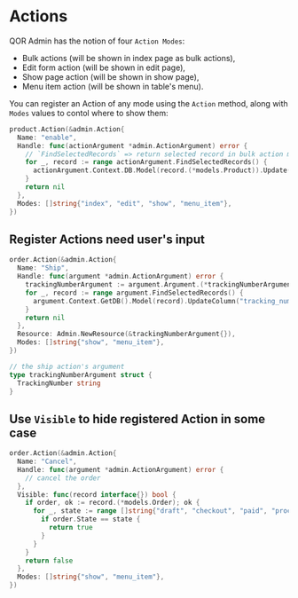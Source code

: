 # Actions

QOR Admin has the notion of four `Action Modes`:

* Bulk actions (will be shown in index page as bulk actions),
* Edit form action (will be shown in edit page),
* Show page action (will be shown in show page),
* Menu item action (will be shown in table's menu).

You can register an Action of any mode using the `Action` method, along with `Modes` values to contol where to show them:

```go
product.Action(&admin.Action{
  Name: "enable",
  Handle: func(actionArgument *admin.ActionArgument) error {
    // `FindSelectedRecords` => return selected record in bulk action mode, return current record in other mode
    for _, record := range actionArgument.FindSelectedRecords() {
      actionArgument.Context.DB.Model(record.(*models.Product)).Update("disabled", false)
    }
    return nil
  },
  Modes: []string{"index", "edit", "show", "menu_item"},
})
```

## Register Actions need user's input

```go
order.Action(&admin.Action{
  Name: "Ship",
  Handle: func(argument *admin.ActionArgument) error {
    trackingNumberArgument := argument.Argument.(*trackingNumberArgument)
    for _, record := range argument.FindSelectedRecords() {
      argument.Context.GetDB().Model(record).UpdateColumn("tracking_number", trackingNumberArgument.TrackingNumber)
    }
    return nil
  },
  Resource: Admin.NewResource(&trackingNumberArgument{}),
  Modes: []string{"show", "menu_item"},
})

// the ship action's argument
type trackingNumberArgument struct {
  TrackingNumber string
}
```

## Use `Visible` to hide registered Action in some case

```go
order.Action(&admin.Action{
  Name: "Cancel",
  Handle: func(argument *admin.ActionArgument) error {
    // cancel the order
  },
  Visible: func(record interface{}) bool {
    if order, ok := record.(*models.Order); ok {
      for _, state := range []string{"draft", "checkout", "paid", "processing"} {
        if order.State == state {
          return true
        }
      }
    }
    return false
  },
  Modes: []string{"show", "menu_item"},
})
```

